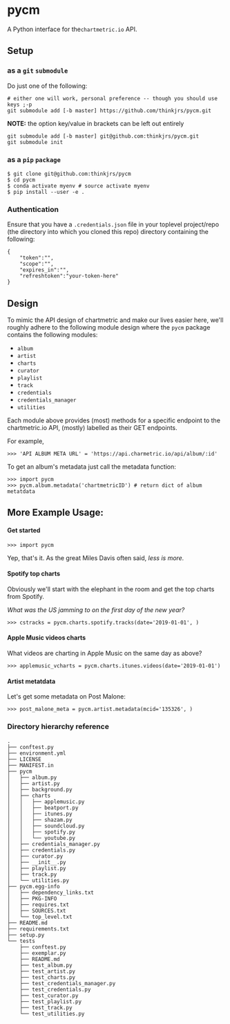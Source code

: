 # pycm
A Python interface for the`chartmetric.io` API.  



## Setup

### as a `git` `submodule`
Do just one of the following:

```
# either one will work, personal preference -- though you should use keys ;-p
git submodule add [-b master] https://github.com/thinkjrs/pycm.git
```

**NOTE:** the option key/value in brackets can be left out entirely  

```{Bash}
git submodule add [-b master] git@github.com:thinkjrs/pycm.git
git submodule init
```

### as a `pip` `package`
```{Bash}
$ git clone git@github.com:thinkjrs/pycm
$ cd pycm
$ conda activate myenv # source activate myenv
$ pip install --user -e .
```

### Authentication

Ensure that you have a `.credentials.json` file in your toplevel project/repo
(the directory into which you cloned this repo) directory containing the
following:  

```{json}
{
    "token":"",
    "scope":"",
    "expires_in":"",
    "refreshtoken":"your-token-here"
}
```
## Design 

To mimic the API design of chartmetric and make our lives easier here,
we'll roughly adhere to the following module design where the `pycm` package 
contains the following modules:  
- `album`
- `artist`
- `charts`
- `curator`
- `playlist`
- `track`
- `credentials`
- `credentials_manager`
- `utilities`

Each module above provides (most) methods for a specific endpoint
to the chartmetric.io API, (mostly) labelled as their GET endpoints.  

For example,
```{Python}
>>> 'API ALBUM META URL' = 'https://api.charmetric.io/api/album/:id'
```
To get an album's metadata just call the metadata function:
```
>>> import pycm
>>> pycm.album.metadata('chartmetricID') # return dict of album metatdata
```

## More Example Usage:

#### Get started
```{Python}
>>> import pycm
```
Yep, that's it. As the great Miles Davis often said, *less is more.*

#### Spotify top charts

Obviously we'll start with the elephant in the room and get the top
charts from Spotify.

*What was the US jamming to on the first day of the new year?*
```{Python}
>>> cstracks = pycm.charts.spotify.tracks(date='2019-01-01', ) 
```
#### Apple Music videos charts 

What videos are charting in Apple Music on the same day as above?
```{Python}
>>> applemusic_vcharts = pycm.charts.itunes.videos(date='2019-01-01')
```
#### Artist metatdata

Let's get some metadata on Post Malone:
```{Python}
>>> post_malone_meta = pycm.artist.metadata(mcid='135326', )
```

### Directory hierarchy reference
```{Bash}
.
├── conftest.py
├── environment.yml
├── LICENSE
├── MANIFEST.in
├── pycm
│   ├── album.py
│   ├── artist.py
│   ├── background.py
│   ├── charts
│   │   ├── applemusic.py
│   │   ├── beatport.py
│   │   ├── itunes.py
│   │   ├── shazam.py
│   │   ├── soundcloud.py
│   │   ├── spotify.py
│   │   └── youtube.py
│   ├── credentials_manager.py
│   ├── credentials.py
│   ├── curator.py
│   ├── __init__.py
│   ├── playlist.py
│   ├── track.py
│   └── utilities.py
├── pycm.egg-info
│   ├── dependency_links.txt
│   ├── PKG-INFO
│   ├── requires.txt
│   ├── SOURCES.txt
│   └── top_level.txt
├── README.md
├── requirements.txt
├── setup.py
└── tests
    ├── conftest.py
    ├── exemplar.py
    ├── README.md
    ├── test_album.py
    ├── test_artist.py
    ├── test_charts.py
    ├── test_credentials_manager.py
    ├── test_credentials.py
    ├── test_curator.py
    ├── test_playlist.py
    ├── test_track.py
    └── test_utilities.py
```
